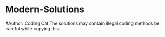 # Modern-Solutions
#Author: Coding Cat
The solutions may contain illegal coding methods be careful while copying this.
